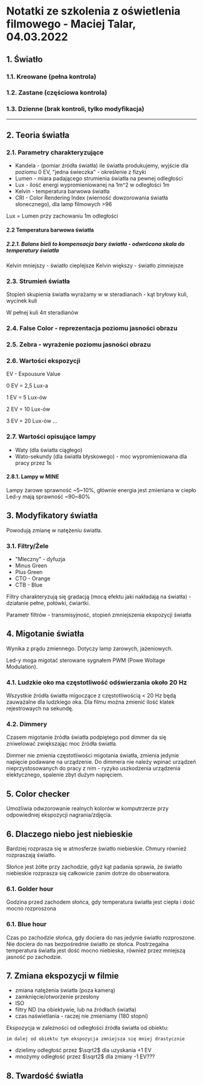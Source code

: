 # Notatki ze szkolenia z oświetlenia filmowego - Maciej Talar, 04.03.2022

## 1. Światło

### 1.1. Kreowane (pełna kontrola)

### 1.2. Zastane (częściowa kontrola)

### 1.3. Dzienne (brak kontroli, tylko modyfikacja)

---

## 2. Teoria światła

### 2.1. Parametry charakteryzujące

* Kandela - (pomiar źródła światła) ile światła produkujemy, wyjście dla poziomu 0 EV, "jedna świeczka" - określenie z fizyki
* Lumen - miara padającego strumienia światła na pewnej odległości
* Lux - ilość energi wypromieniowanej na 1m^2 w odległości 1m
* Kelvin - temperatura barwowa światła
* CRI - Color Rendering Index (wierność dowzorowania światła słonecznego), dla lamp filmowych >96

Lux = Lumen przy zachowaniu 1m odległości

#### 2.2 Temperatura barwowa światła

##### 2.2.1. Balans bieli to kompensacja bary światła - odwrócona skala do temperatury światła

Kelvin mniejszy - światło cieplejsze
Kelvin większy - światło zimniejsze

### 2.3. Strumień światła

Stopień skupienia światła wyrażamy w w steradianach - kąt bryłowy kuli, wycinek kuli

W pełnej kuli $4\pi$ steradianów

### 2.4. False Color - reprezentacja poziomu jasności obrazu

### 2.5. Zebra - wyrażenie poziomu jasności obrazu

### 2.6. Wartości ekspozycji

EV - Expousure Value

0 EV = 2,5 Lux-a

1 EV  = 5 Lux-ów

2 EV  = 10 Lux-ów

3 EV  = 20 Lux-ów
...

### 2.7. Wartości opisujące lampy

* Waty (dla światła ciągłego)
* Wato-sekundy (dla światła błyskowego) - moc wypromieniowana dla pracy przez 1s

#### 2.8.1. Lampy w MINE

Lampy żarowe sprawność ~5~10%, głównie energia jest zmieniana w ciepło
Led-y mają sprawność ~90~80%

## 3. Modyfikatory światła

Powodują zmianę w natężeniu światła.

### 3.1. Filtry/Żele

* "Mleczny" - dyfuzja
* Minus Green
* Plus Green
* CTO - Orange
* CTB - Blue

Filtry charakteryzują się gradacją (mocą efektu jaki nakładają na światła) - działanie pełne, połówki, ćwiartki.

Parametr filtrów - transmisyjność, stopień zmniejszenia ekspozycji światła

## 4. Migotanie światła

Wynika z prądu zmiennego. Dotyczy lamp żarowych, jażeniowych.

Led-y moga migotać sterowane sygnałem PWM (Powe Woltage Modulation).

### 4.1. Ludzkie oko ma częstotliwość odświerzania około 20 Hz

Wszystkie źródła światła migoczące z częstotliwością < 20 Hz będą zauważalne dla ludzkiego oka. Dla filmu można zmienić ilość klatek rejestrowaych na sekundę.

### 4.2. Dimmery

Czasem migotanie źródła światła podpiętego pod dimmer da się zniwelować zwiększając moc źródła światła.

Dimmer nie zmienia częstotliwości migotania światła, zmienia jedynie napięcie podawane na urządzenie. Do dimmera nie należy wpinać urządzeń nieprzystosowanych do pracy z nim - ryzyko uszkodzenia urządzenia elektycznego, spalenie zbyt dużym napięciem.

## 5. Color checker

Umożliwia odwzorowanie realnych kolorów w komputrzerze przy odpowiedniej ekspozycji nagrania/zdjęcia.

## 6. Dlaczego niebo jest niebieskie

Bardziej rozprasza się w atmosferze światło niebieskie. Chmury również rozpraszają światło.

Słońce jest żółte przy zachodzie, gdyż kąt padania sprawia, że światło niebieskie rozprasza się całkowicie zanim dotrze do obserwatora.

### 6.1. Golder hour

Godzina przed zachodem słońca, gdy temperatura światła jest ciepła i dość mocno rozproszona

### 6.1. Blue hour

Czas po zachodzie słońca, gdy dociera do nas jedynie światło rozproszone. Nie dociera do nas bezpośrednie światło ze słońca. Postrzegalna temperatura światła jest dość mocno niebieska, również przez mniejszą jasność po zachodzie.

## 7. Zmiana ekspozycji w filmie

* zmiana natężenia światła (poza kamerą)
* zamknięcie/otworzenie przesłony
* ISO
* filtry ND (na obiektywie, lub na źródłach światła)
* czas naświetlania - raczej nie zmieniamy (180 stopni)

Ekspozycja w zależności od odległości źródła światła od obiektu:

    im dalej od obiektu tym ekspozycja zmniejsza się mniej drastycznie 

* dzielimy odległość przez $\sqrt2$ dla uzyskania +1 EV
* mnożymy odległość przez $\sqrt2$ dla zmiany -1 EV???

## 8. Twardość światła

